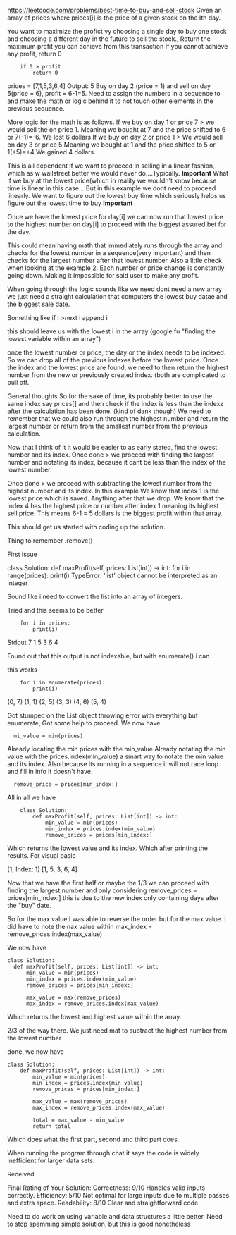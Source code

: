 https://leetcode.com/problems/best-time-to-buy-and-sell-stock
Given an array of prices where prices[i] is the price of a given stock on the Ith day.

You want to maximize the profict vy choosing a single day to buy one stock and choosing a different day in the future to sell the stock.,
Return the maximum profit you can achieve from this transaction
If you cannot achieve any profit, return 0
		
		if 0 > profit
			return 0
prices = [7,1,5,3,6,4]
Output: 5
Buy on day 2 (price = 1) and sell on day 5(price = 6), profit = 6-1=5.
Need to assign the numbers in a sequence to and make the math or logic behind it to not touch other elements in the previous sequence. 

More logic for the math is as follows. 
If we buy on day 1 or price 7 > we would sell the on price 1. 
Meaning we bought at 7 and the price shifted to 6 or 7(-1)=-6. We lost 6 dollars
If we buy on day 2 or price 1 > We would sell on day 3 or price 5
Meaning we bought at 1 and the price shifted to 5 or 1(+5)=+4 We gained 4 dollars.

This is all dependent if we want to proceed in selling in a linear fashion, which as w wallstreet better we would never do....Typically.
**Important**
What if we buy at the lowest price(which in reality we wouldn't know because time is linear in this case....But in this example we dont need to proceed linearly. We want to figure out the lowest buy time which seriously helps us figure out the lowest time to buy
**Important**

Once we have the lowest price for day[i] we can now run that lowest price to the highest number on day[i] to proceed with the biggest assured bet for the day.

This could mean having math that immediately runs through the array and checks for the lowest number in a sequence(very important) and then checks for the largest number after that lowest number. 
Also a little check when looking at the example 2. Each number or price change is constantly going down. Making it impossible for said user to make any profit. 


When going through the logic sounds like we need dont need a new array we just need a straight calculation that computers the lowest buy datae and the biggest sale date.

Something like 
if i >next i 
append i

this should leave us with the lowest i in the array
(google fu "finding the lowest variable within an array")


once the lowest number or price, the day or the index needs to be indexed. So we can drop all of the previous indexes before the lowest price.
Once the index and the lowest price are found, we need to then return the highest number from the new or previously created index. (both are complicated to pull off. 

General thoughts
So for the sake of time, its probably better to use the same index say prices[] and then check if the index is less than the indexz after the calculation has been done.
(kind of dank though)
We need to remember that we could also run through the highest number and return the largest number or return from the smallest number from the previous calculation.


Now that I think of it it would be easier to as early stated, find the lowest number and its index. 
Once done > we proceed with finding the largest number  and notating its index, because it cant be less than the index of the lowest number. 

Once done > we proceed with subtracting the lowest number from the highest number and its index. 
In this example 
We know that index 1 is the lowest price which is saved. Anything after that we drop. 
We know that the index 4 has the highest price or number after index 1 meaning its highest sell price. This means 6-1 = 5 dollars is the biggest profit within that array. 

This should get us started with coding up the solution. 


Thing to remember .remove()

First issue 

class Solution:
    def maxProfit(self, prices: List[int]) -> int:
        for i in range(prices):
            print(i)
TypeError: 'list' object cannot be interpreted as an integer


Sound like i need to convert the list into an array of integers. 

Tried and this seems to be better 

        for i in prices:
            print(i)

Stdout
7
1
5
3
6
4

Found out that this output is not indexable, but with enumerate() i can.

this works 

        for i in enumerate(prices):
            print(i)

(0, 7)
(1, 1)
(2, 5)
(3, 3)
(4, 6)
(5, 4)

Got stumped on the List object throwing error with everything but enumerate, Got some help to proceed. We now have

      mi_value = min(prices) 

Already locating the min prices with the min_value
Already notating the min value with the prices.index(min_value) a smart way to notate the min value and its index. 
Also because its running in a sequence it will not race loop and fill in info it doesn't have. 

      remove_price = prices[min_index:]

All in all we have 

        class Solution:
            def maxProfit(self, prices: List[int]) -> int:
                min_value = min(prices)
                min_index = prices.index(min_value)
                remove_prices = prices[min_index:]

Which returns the lowest value and its index. Which after printing the results. 
For visual basic

[1, Index: 1]
 [1, 5, 3, 6, 4]


Now that we have the first half or maybe the 1/3 we can proceed with finding the largest number and only considering remove_prices = prices[min_index:]
this is due to the new index only containing days after the "buy" date. 


So for the max value I was able to reverse the order but for the max value. I did have to note the nax value within max_index = remove_prices.index(max_value)

We now have 

    class Solution:
      def maxProfit(self, prices: List[int]) -> int:
          min_value = min(prices)
          min_index = prices.index(min_value)
          remove_prices = prices[min_index:]
          
          max_value = max(remove_prices)
          max_index = remove_prices.index(max_value)

Which returns the lowest and highest value within the array.

2/3 of the way there. We just need mat to subtract the highest number from the lowest number



done, we now have 

    class Solution:
        def maxProfit(self, prices: List[int]) -> int:
            min_value = min(prices)
            min_index = prices.index(min_value)
            remove_prices = prices[min_index:]
            
            max_value = max(remove_prices)
            max_index = remove_prices.index(max_value)
            
            total = max_value - min_value
            return total
Which does what the first part, second and third part does. 

When running the program through chat it says the code is widely inefficient for larger data sets.

Received

Final Rating of Your Solution:
Correctness: 9/10
Handles valid inputs correctly.
Efficiency: 5/10
Not optimal for large inputs due to multiple passes and extra space.
Readability: 8/10
Clear and straightforward code.


Need to do work on using variable and data structures a little better. 
Need to stop spamming simple solution, but this is good nonetheless



















